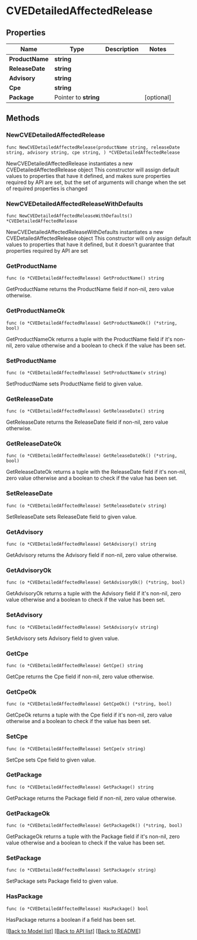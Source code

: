 # CVEDetailedAffectedRelease

## Properties

Name | Type | Description | Notes
------------ | ------------- | ------------- | -------------
**ProductName** | **string** |  | 
**ReleaseDate** | **string** |  | 
**Advisory** | **string** |  | 
**Cpe** | **string** |  | 
**Package** | Pointer to **string** |  | [optional] 

## Methods

### NewCVEDetailedAffectedRelease

`func NewCVEDetailedAffectedRelease(productName string, releaseDate string, advisory string, cpe string, ) *CVEDetailedAffectedRelease`

NewCVEDetailedAffectedRelease instantiates a new CVEDetailedAffectedRelease object
This constructor will assign default values to properties that have it defined,
and makes sure properties required by API are set, but the set of arguments
will change when the set of required properties is changed

### NewCVEDetailedAffectedReleaseWithDefaults

`func NewCVEDetailedAffectedReleaseWithDefaults() *CVEDetailedAffectedRelease`

NewCVEDetailedAffectedReleaseWithDefaults instantiates a new CVEDetailedAffectedRelease object
This constructor will only assign default values to properties that have it defined,
but it doesn't guarantee that properties required by API are set

### GetProductName

`func (o *CVEDetailedAffectedRelease) GetProductName() string`

GetProductName returns the ProductName field if non-nil, zero value otherwise.

### GetProductNameOk

`func (o *CVEDetailedAffectedRelease) GetProductNameOk() (*string, bool)`

GetProductNameOk returns a tuple with the ProductName field if it's non-nil, zero value otherwise
and a boolean to check if the value has been set.

### SetProductName

`func (o *CVEDetailedAffectedRelease) SetProductName(v string)`

SetProductName sets ProductName field to given value.


### GetReleaseDate

`func (o *CVEDetailedAffectedRelease) GetReleaseDate() string`

GetReleaseDate returns the ReleaseDate field if non-nil, zero value otherwise.

### GetReleaseDateOk

`func (o *CVEDetailedAffectedRelease) GetReleaseDateOk() (*string, bool)`

GetReleaseDateOk returns a tuple with the ReleaseDate field if it's non-nil, zero value otherwise
and a boolean to check if the value has been set.

### SetReleaseDate

`func (o *CVEDetailedAffectedRelease) SetReleaseDate(v string)`

SetReleaseDate sets ReleaseDate field to given value.


### GetAdvisory

`func (o *CVEDetailedAffectedRelease) GetAdvisory() string`

GetAdvisory returns the Advisory field if non-nil, zero value otherwise.

### GetAdvisoryOk

`func (o *CVEDetailedAffectedRelease) GetAdvisoryOk() (*string, bool)`

GetAdvisoryOk returns a tuple with the Advisory field if it's non-nil, zero value otherwise
and a boolean to check if the value has been set.

### SetAdvisory

`func (o *CVEDetailedAffectedRelease) SetAdvisory(v string)`

SetAdvisory sets Advisory field to given value.


### GetCpe

`func (o *CVEDetailedAffectedRelease) GetCpe() string`

GetCpe returns the Cpe field if non-nil, zero value otherwise.

### GetCpeOk

`func (o *CVEDetailedAffectedRelease) GetCpeOk() (*string, bool)`

GetCpeOk returns a tuple with the Cpe field if it's non-nil, zero value otherwise
and a boolean to check if the value has been set.

### SetCpe

`func (o *CVEDetailedAffectedRelease) SetCpe(v string)`

SetCpe sets Cpe field to given value.


### GetPackage

`func (o *CVEDetailedAffectedRelease) GetPackage() string`

GetPackage returns the Package field if non-nil, zero value otherwise.

### GetPackageOk

`func (o *CVEDetailedAffectedRelease) GetPackageOk() (*string, bool)`

GetPackageOk returns a tuple with the Package field if it's non-nil, zero value otherwise
and a boolean to check if the value has been set.

### SetPackage

`func (o *CVEDetailedAffectedRelease) SetPackage(v string)`

SetPackage sets Package field to given value.

### HasPackage

`func (o *CVEDetailedAffectedRelease) HasPackage() bool`

HasPackage returns a boolean if a field has been set.


[[Back to Model list]](../README.md#documentation-for-models) [[Back to API list]](../README.md#documentation-for-api-endpoints) [[Back to README]](../README.md)



